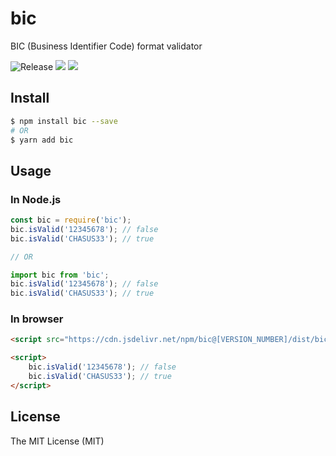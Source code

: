 # bic
BIC (Business Identifier Code) format validator

![Release](https://github.com/hy0ug0/bic/workflows/Release/badge.svg?branch=master)
<a href="https://codeclimate.com/github/hy0ug0/bic/maintainability"><img src="https://api.codeclimate.com/v1/badges/1052799875faebe49216/maintainability" /></a>
<a href="https://codeclimate.com/github/hy0ug0/bic/test_coverage"><img src="https://api.codeclimate.com/v1/badges/1052799875faebe49216/test_coverage" /></a>

## Install

```bash
$ npm install bic --save
# OR
$ yarn add bic
```

## Usage

### In Node.js

```javascript
const bic = require('bic');
bic.isValid('12345678'); // false
bic.isValid('CHASUS33'); // true

// OR

import bic from 'bic';
bic.isValid('12345678'); // false
bic.isValid('CHASUS33'); // true
```

### In browser

```html
<script src="https://cdn.jsdelivr.net/npm/bic@[VERSION_NUMBER]/dist/bic.umd.min.js"></script>

<script>
    bic.isValid('12345678'); // false
    bic.isValid('CHASUS33'); // true
</script>
```

## License

The MIT License (MIT)
